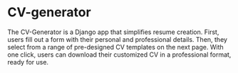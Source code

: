 # CV-generator
The CV-Generator is a Django app that simplifies resume creation. First, users fill out a form with their personal and professional details. Then, they select from a range of pre-designed CV templates on the next page. With one click, users can download their customized CV in a professional format, ready for use.
